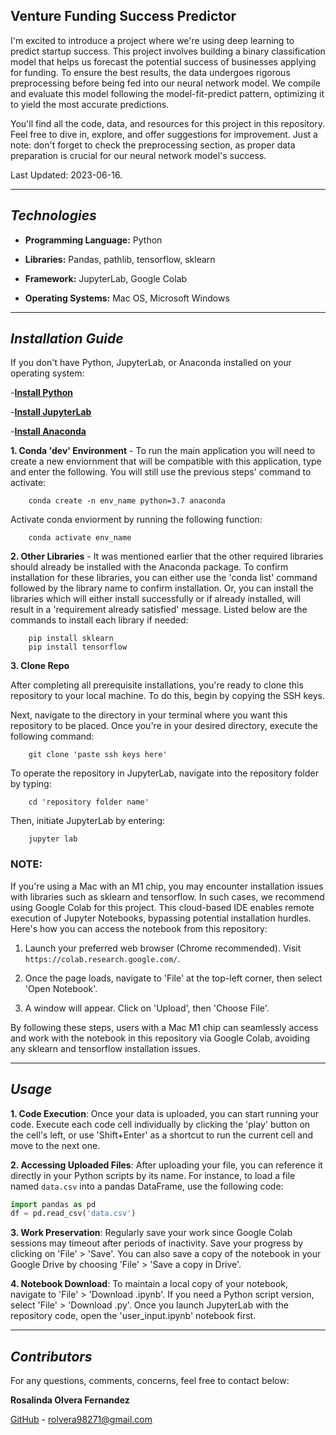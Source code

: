 ## Venture Funding Success Predictor

I'm excited to introduce a project where we're using deep learning to predict startup success. This project involves building a binary classification model that helps us forecast the potential success of businesses applying for funding. To ensure the best results, the data undergoes rigorous preprocessing before being fed into our neural network model. We compile and evaluate this model following the model-fit-predict pattern, optimizing it to yield the most accurate predictions.

You'll find all the code, data, and resources for this project in this repository. Feel free to dive in, explore, and offer suggestions for improvement. Just a note: don't forget to check the preprocessing section, as proper data preparation is crucial for our neural network model's success. 

Last Updated: 2023-06-16.


---

## *Technologies*

- **Programming Language:** Python
- **Libraries:** Pandas, pathlib, tensorflow, sklearn

- **Framework:** JupyterLab, Google Colab
- **Operating Systems:** Mac OS, Microsoft Windows

---

## *Installation Guide*

If you don't have Python, JupyterLab, or Anaconda installed on your operating system:

-**[Install Python](https://www.python.org/downloads/)**

-**[Install JupyterLab](https://jupyter.org/install)**

-**[Install Anaconda](https://docs.anaconda.com/free/anaconda/install/index.html)**


**1. Conda 'dev' Environment** - To run the main application you will need to create a new enviornment that will be compatible with this application, type and enter the following. You will still use the previous steps' command to activate:

        conda create -n env_name python=3.7 anaconda

Activate conda enviorment by running the following function:

        conda activate env_name 

**2. Other Libraries** - It was mentioned earlier that the other required libraries should already be installed with the Anaconda package. To confirm installation for these libraries, you can either use the 'conda list' command followed by the library name to confirm installation. Or, you can install the libraries which will either install successfully or if already installed, will result in a 'requirement already satisfied' message. Listed below are the commands to install each library if needed:
        
        pip install sklearn
        pip install tensorflow


**3. Clone Repo**

After completing all prerequisite installations, you're ready to clone this repository to your local machine. To do this, begin by copying the SSH keys.

Next, navigate to the directory in your terminal where you want this repository to be placed. Once you're in your desired directory, execute the following command:

        git clone 'paste ssh keys here'

To operate the repository in JupyterLab, navigate into the repository folder by typing:

        cd 'repository folder name'

Then, initiate JupyterLab by entering:

        jupyter lab

### **NOTE:** 

If you're using a Mac with an M1 chip, you may encounter installation issues with libraries such as sklearn and tensorflow. In such cases, we recommend using Google Colab for this project. This cloud-based IDE enables remote execution of Jupyter Notebooks, bypassing potential installation hurdles. Here's how you can access the notebook from this repository:

1. Launch your preferred web browser (Chrome recommended). Visit `https://colab.research.google.com/`.

2. Once the page loads, navigate to 'File' at the top-left corner, then select 'Open Notebook'.

3. A window will appear. Click on 'Upload', then 'Choose File'.

By following these steps, users with a Mac M1 chip can seamlessly access and work with the notebook in this repository via Google Colab, avoiding any sklearn and tensorflow installation issues.

___

## *Usage*


**1. Code Execution**: Once your data is uploaded, you can start running your code. Execute each code cell individually by clicking the 'play' button on the cell's left, or use 'Shift+Enter' as a shortcut to run the current cell and move to the next one.

**2. Accessing Uploaded Files**: After uploading your file, you can reference it directly in your Python scripts by its name. For instance, to load a file named `data.csv` into a pandas DataFrame, use the following code: 
```python
import pandas as pd 
df = pd.read_csv('data.csv')
```

**3. Work Preservation**: Regularly save your work since Google Colab sessions may timeout after periods of inactivity. Save your progress by clicking on 'File' > 'Save'. You can also save a copy of the notebook in your Google Drive by choosing 'File' > 'Save a copy in Drive'.

**4. Notebook Download**: To maintain a local copy of your notebook, navigate to 'File' > 'Download .ipynb'. If you need a Python script version, select 'File' > 'Download .py'.
Once you launch JupyterLab with the repository code, open the 'user_input.ipynb' notebook first.

---

## *Contributors*

For any questions, comments, concerns, feel free to contact below: 

**Rosalinda Olvera Fernandez**

[GitHub](https://github.com/rolvera05) - rolvera98271@gmail.com
